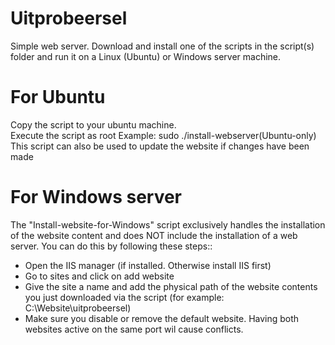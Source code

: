 # Uitprobeersel
Simple web server. Download and install one of the scripts in the script(s) folder and run it on a Linux (Ubuntu) or Windows server machine.

# For Ubuntu
Copy the script to your ubuntu machine. <br>
Execute the script as root 
Example: sudo ./install-webserver(Ubuntu-only) <br>
This script can also be used to update the website if changes have been made <br>


# For Windows server
The "Install-website-for-Windows" script exclusively handles the installation of the website content and does NOT include the installation of a web server.
You can do this by following these steps::
- Open the IIS manager (if installed. Otherwise install IIS first)
- Go to sites and click on add website
- Give the site a name and add the physical path of the website contents you just downloaded via the script (for example: C:\Website\uitprobeersel)
- Make sure you disable or remove the default website. Having both websites active on the same port wil cause conflicts.
